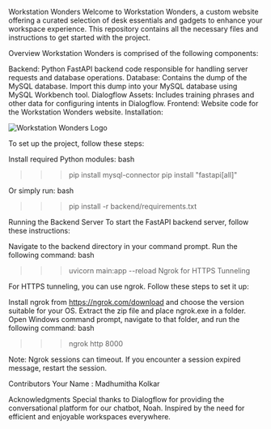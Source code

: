 Workstation Wonders
Welcome to Workstation Wonders, a custom website offering a curated selection of desk essentials and gadgets to enhance your workspace experience. This repository contains all the necessary files and instructions to get started with the project.

Overview
Workstation Wonders is comprised of the following components:

Backend: Python FastAPI backend code responsible for handling server requests and database operations.
Database: Contains the dump of the MySQL database. Import this dump into your MySQL database using MySQL Workbench tool.
Dialogflow Assets: Includes training phrases and other data for configuring intents in Dialogflow.
Frontend: Website code for the Workstation Wonders website.
Installation:

![Workstation Wonders Logo](image.png")


To set up the project, follow these steps:

Install required Python modules:
bash

>>> pip install mysql-connector
>>> pip install "fastapi[all]"

Or simply run:
bash

>>> pip install -r backend/requirements.txt

Running the Backend Server
To start the FastAPI backend server, follow these instructions:

Navigate to the backend directory in your command prompt.
Run the following command:
bash

>>> uvicorn main:app --reload
>>> Ngrok for HTTPS Tunneling

For HTTPS tunneling, you can use ngrok. Follow these steps to set it up:

Install ngrok from https://ngrok.com/download and choose the version suitable for your OS.
Extract the zip file and place ngrok.exe in a folder.
Open Windows command prompt, navigate to that folder, and run the following command:
bash

>>> ngrok http 8000

Note: Ngrok sessions can timeout. If you encounter a session expired message, restart the session.

Contributors
Your Name : Madhumitha Kolkar

Acknowledgments
Special thanks to Dialogflow for providing the conversational platform for our chatbot, Noah.
Inspired by the need for efficient and enjoyable workspaces everywhere.